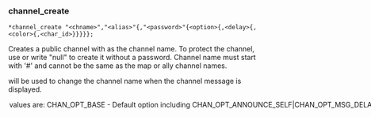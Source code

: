 
### channel_create
```
*channel_create "<chname>","<alias>"{,"<password>"{<option>{,<delay>{,<color>{,<char_id>}}}}};
```

Creates a public channel with <chname> as the channel name. To protect the
channel, use <password> or write "null" to create it without a password.
Channel name must start with '#' and cannot be the same as the map or ally
channel names.

<alias> will be used to change the channel name when the channel message
is displayed.

<option> values are:
	CHAN_OPT_BASE		    - Default option including CHAN_OPT_ANNOUNCE_SELF|CHAN_OPT_MSG_DELAY|CHAN_OPT_CAN_CHAT|CHAN_OPT_CAN_LEAVE
	CHAN_OPT_ANNOUNCE_SELF  - Show info for player itself if player has joined/leaves the channel
	CHAN_OPT_ANNOUNCE_JOIN  - Display message when player is joining the channel
	CHAN_OPT_ANNOUNCE_LEAVE - Display message when player is leaving the channel
	CHAN_OPT_MSG_DELAY	    - Enable chat delay for the channel
	CHAN_OPT_COLOR_OVERRIDE - Player's unique font color will override channel's color
	CHAN_OPT_CAN_CHAT	    - Player can chat in the channel
	CHAN_OPT_CAN_LEAVE	    - Player can leave the channel
	CHAN_OPT_AUTOJOIN	    - Players will auto join the channel at login

The <delay> is the minimum chat delay in millisecond for a single player before
the player can chat again in the same channel.

Use <color> hex code to set the color for this channel, if not defined, default
channel color will be used.

If <char_id> is defined, the channel will be a private channel and the player
will be the the channel owner.

Returns 1 on success.

	/**
	 * This example will shows the message on this channel as
	 * [rAthena] Admin : Hello world!
	 * instead of
	 * #rathena Admin : Hello world!
	 **/
	channel_create("#rathena","[rAthena]");
	channel_create("#vip","[VIP]","vipmemberonly");
